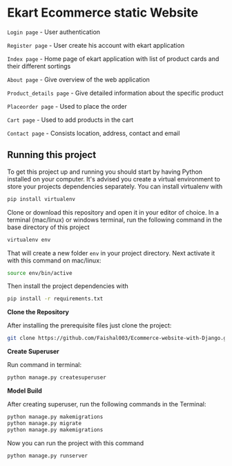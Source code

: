 # Ekart Ecommerce static Website 

`Login page` - User authentication

`Register page` - User create his account with ekart application

`Index page` -  Home page of ekart application with list of product cards and their different sortings

`About page` - Give overview of the web application

`Product_details page` - Give detailed information about the specific product

`Placeorder page` - Used to place the order 

`Cart page` - Used to add products in the cart

`Contact page` - Consists location, address, contact and email 

## Running this project

To get this project up and running you should start by having Python installed on your computer. It's advised you create a virtual environment to store your projects dependencies separately. You can install virtualenv with
```bash
pip install virtualenv
```
Clone or download this repository and open it in your editor of choice. In a terminal (mac/linux) or windows terminal, run the following command in the base directory of this project
```bash
virtualenv env
```
That will create a new folder `env` in your project directory. Next activate it with this command on mac/linux:
```bash
source env/bin/active
```
Then install the project dependencies with
```bash
pip install -r requirements.txt
```
**Clone the Repository**

After installing the prerequisite files just clone the project:
```bash
git clone https://github.com/Faishal003/Ecommerce-website-with-Django.git
```
**Create Superuser**

Run command in terminal:
```bash
python manage.py createsuperuser
```
**Model Build**

After creating superuser, run the following commands in the Terminal:
```bash
python manage.py makemigrations
python manage.py migrate
python manage.py makemigrations
```
Now you can run the project with this command
```bash
python manage.py runserver
```


